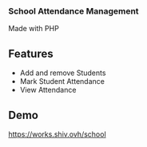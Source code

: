 ### School Attendance Management
Made with PHP

## Features 
- Add and remove Students
- Mark Student Attendance
- View Attendance


## Demo
https://works.shiv.ovh/school
